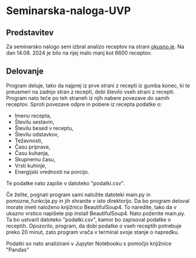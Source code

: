 ﻿# Seminarska-naloga-UVP
## Predstavitev
Za seminarsko nalogo sem izbral analizo receptov na strani [okusno.je](https://okusno.je/). Na dan 14.08. 2024 je bilo na njej malo manj kot 6600 receptov. 

## Delovanje
Program deluje, tako da najprej iz prve strani z recepti iz gumba konec, ki te preusmeri na zadnjo stran z recepti, dobi število vseh strani z recepti. Program nato teče po teh straneh iz njih nabere povezave do samih receptov. Sproti povezave odpre in pobere iz recepta podatke o:
* Imenu recepta,
* Številu sestavin,
* Številu besed v receptu,
* Številu odstavkov,
* Težavnosti,
* Času priprave,
* Času kuhanja,
* Skupnemu času,
* Vrsti kuhinje,
* Energijski vrednosti na porcijo.
  
Te podatke nato zapiše v datoteko "podatki.csv".

Če želite, pognati program sami naložite datoteki main.py in pomozne_funkcije.py in jih shranite v isto direktorijo. Da bo program deloval morate imeti naloženo knjižnico BeautifulSoup4. To naredite, tako da v ukazno vrstico napišete pip install BeautifulSoup4. Nato poženite main.py. Ta bo ustvaril datoteko "podatki.csv", kamor bo zapisoval podatke o receptih. Opozorilo, program, da dobi podatke o vseh receptih potrebuje preko 20 minut, zato program vrača v terminal svoje stanje o napredku.

Podatki so nato analizirani v Jupyter Notebooku s pomočjo knjižnice "Pandas"
